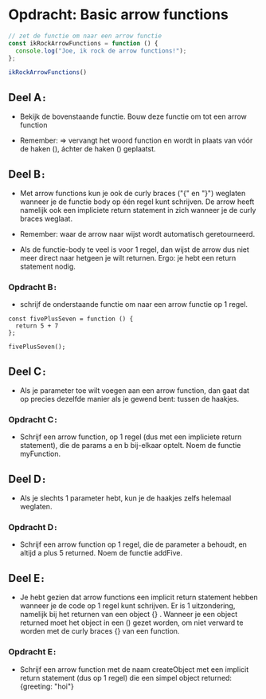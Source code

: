 # Opdracht: Basic arrow functions

```JavaScript
// zet de functie om naar een arrow functie
const ikRockArrowFunctions = function () {
  console.log("Joe, ik rock de arrow functions!");
};

ikRockArrowFunctions()
```

## Deel A`:`

- Bekijk de bovenstaande functie. Bouw deze functie om tot een arrow function

- Remember: => vervangt het woord function en wordt in plaats van vóór de haken (), áchter de haken () geplaatst.

## Deel B`:`

- Met arrow functions kun je ook de curly braces ("{" en "}") weglaten wanneer je de functie body op één regel kunt schrijven. De arrow heeft namelijk ook een impliciete return statement in zich wanneer je de curly braces weglaat.

- Remember: waar de arrow naar wijst wordt automatisch geretourneerd.

- Als de functie-body te veel is voor 1 regel, dan wijst de arrow dus niet meer direct naar hetgeen je wilt returnen. Ergo: je hebt een return statement nodig.

### Opdracht B`:`

- schrijf de onderstaande functie om naar een arrow functie op 1 regel.

```JS
const fivePlusSeven = function () {
  return 5 + 7
};

fivePlusSeven();

```

## Deel C`:`

- Als je parameter toe wilt voegen aan een arrow function, dan gaat dat op precies dezelfde manier als je gewend bent: tussen de haakjes.

### Opdracht C`:`

- Schrijf een arrow function, op 1 regel (dus met een impliciete return statement), die de params a en b bij-elkaar optelt. Noem de functie myFunction.

## Deel D`:`

- Als je slechts 1 parameter hebt, kun je de haakjes zelfs helemaal weglaten.

### Opdracht D`:`

- Schrijf een arrow function op 1 regel, die de parameter a behoudt, en altijd a plus 5 returned. Noem de functie addFive.

## Deel E`:`

- Je hebt gezien dat arrow functions een implicit return statement hebben wanneer je de code op 1 regel kunt schrijven. Er is 1 uitzondering, namelijk bij het returnen van een object {} . Wanneer je een object returned moet het object in een () gezet worden, om niet verward te worden met de curly braces {} van een function.

### Opdracht E`:`

- Schrijf een arrow function met de naam createObject met een implicit return statement (dus op 1 regel) die een simpel object returned: {greeting: "hoi"}
